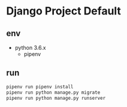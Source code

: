 # Django Project Default

## env

* python 3.6.x
  * pipenv

## run

```bash
pipenv run pipenv install
pipenv run python manage.py migrate
pipenv run python manage.py runserver
```
